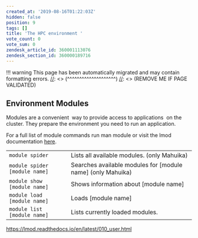 ```yaml
---
created_at: '2019-08-16T01:22:03Z'
hidden: false
position: 9
tags: []
title: 'The HPC environment '
vote_count: 0
vote_sum: 0
zendesk_article_id: 360001113076
zendesk_section_id: 360000189716
---
```




[//]: <> (REMOVE ME IF PAGE VALIDATED)
[//]: <> (vvvvvvvvvvvvvvvvvvvv)
!!! warning
    This page has been automatically migrated and may contain formatting errors.
[//]: <> (^^^^^^^^^^^^^^^^^^^^)
[//]: <> (REMOVE ME IF PAGE VALIDATED)

## Environment Modules

Modules are a convenient  way to provide access to applications  on the
cluster. They prepare the environment you need to run an application.

For a full list of module commands run man module or visit the lmod
documentation
[here](https://lmod.readthedocs.io/en/latest/010_user.html).

|                               |                                                               |
|-------------------------------|---------------------------------------------------------------|
| `module spider`               | Lists all available modules. (only Mahuika)                   |
| `module spider [module name]` | Searches available modules for \[module name\] (only Mahuika) |
| `module show [module name]`   | Shows information about \[module name\]                       |
| `module load [module name]`   | Loads \[module name\]                                         |
| `module list [module name]`   | Lists currently loaded modules.                               |



<https://lmod.readthedocs.io/en/latest/010_user.html>